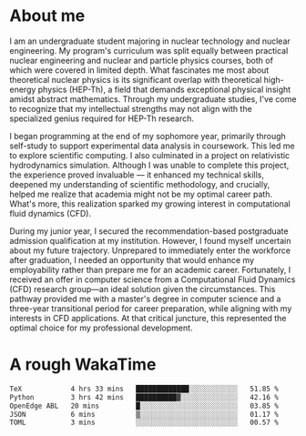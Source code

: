 # About me

I am an undergraduate student majoring in nuclear technology and nuclear engineering. My program's curriculum was split equally between practical nuclear engineering and nuclear and particle physics courses, both of which were covered in limited depth. What fascinates me most about theoretical nuclear physics is its significant overlap with theoretical high-energy physics (HEP-Th), a field that demands exceptional physical insight amidst abstract mathematics. Through my undergraduate studies, I've come to recognize that my intellectual strengths may not align with the specialized genius required for HEP-Th research.

I began programming at the end of my sophomore year, primarily through self-study to support experimental data analysis in coursework. This led me to explore scientific computing. I also culminated in a project on relativistic hydrodynamics simulation. Although I was unable to complete this project, the experience proved invaluable — it enhanced my technical skills, deepened my understanding of scientific methodology, and crucially, helped me realize that academia might not be my optimal career path. What's more, this realization sparked my growing interest in computational fluid dynamics (CFD).

During my junior year, I secured the recommendation-based postgraduate admission qualification at my institution. However, I found myself uncertain about my future trajectory. Unprepared to immediately enter the workforce after graduation, I needed an opportunity that would enhance my employability rather than prepare me for an academic career. Fortunately, I received an offer in computer science from a Computational Fluid Dynamics (CFD) research group—an ideal solution given the circumstances. This pathway provided me with a master's degree in computer science and a three-year transitional period for career preparation, while aligning with my interests in CFD applications. At that critical juncture, this represented the optimal choice for my professional development.

# A rough WakaTime

<!--START_SECTION:waka-->

```txt
TeX            4 hrs 33 mins   █████████████░░░░░░░░░░░░   51.85 %
Python         3 hrs 42 mins   ██████████▓░░░░░░░░░░░░░░   42.16 %
OpenEdge ABL   20 mins         █░░░░░░░░░░░░░░░░░░░░░░░░   03.85 %
JSON           6 mins          ▒░░░░░░░░░░░░░░░░░░░░░░░░   01.17 %
TOML           3 mins          ░░░░░░░░░░░░░░░░░░░░░░░░░   00.57 %
```

<!--END_SECTION:waka-->
